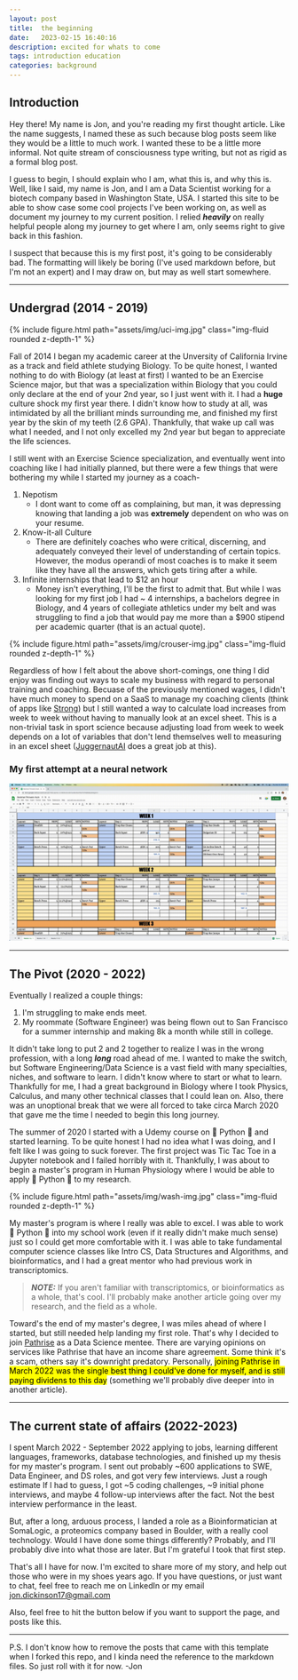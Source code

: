 ```yaml
---
layout: post
title:  the beginning
date:   2023-02-15 16:40:16
description: excited for whats to come
tags: introduction education
categories: background
---
```


## Introduction

Hey there! My name is Jon, and you're reading my first thought article. Like the name suggests, I named these as such because blog posts seem like they would be a little to much work. I wanted these to be a little more informal. Not quite stream of consciousness type writing, but not as rigid as a formal blog post.

I guess to begin, I should explain who I am, what this is, and why this is. Well, like I said, my name is Jon, and I am a Data Scientist working for a biotech company based in Washington State, USA. I started this site to be able to show case some cool projects I've been working on, as well as document my journey to my current position. I relied ***heavily*** on really helpful people along my journey to get where I am, only seems right to give back in this fashion.

I suspect that because this is my first post, it's going to be considerably bad. The formatting will likely be boring (I've used markdown before, but I'm not an expert) and I may draw on, but may as well start somewhere.

<hr>

## Undergrad (2014 - 2019)

<div class="row mt-3">
    <div class="col-sm mt-3 mt-md-0">
        {% include figure.html path="assets/img/uci-img.jpg" class="img-fluid rounded z-depth-1" %}
    </div>
</div>

Fall of 2014 I began my academic career at the Unversity of California Irvine as a track and field athlete studying Biology. To be quite honest, I wanted nothing to do with Biology (at least at first) I wanted to be an Exercise Science major, but that was a specialization within Biology that you could only declare at the end of your 2nd year, so I just went with it. I had a **huge** culture shock my first year there. I didn't know how to study at all, was intimidated by all the brilliant minds surrounding me, and finished my first year by the skin of my teeth (2.6 GPA). Thankfully, that wake up call was what I needed, and I not only excelled my 2nd year but began to appreciate the life sciences.

I still went with an Exercise Science specialization, and eventually went into coaching like I had initially planned, but there were a few things that were bothering my while I started my journey as a coach-

1. Nepotism
    - I dont want to come off as complaining, but man, it was depressing knowing that landing a job was **extremely** dependent on who was on your resume.
2. Know-it-all Culture
    - There are definitely coaches who were critical, discerning, and adequately conveyed their level of understanding of certain topics. However, the modus operandi of most coaches is to make it seem like they have all the answers, which gets tiring after a while.
3. Infinite internships that lead to $12 an hour
    - Money isn't everything, I'll be the first to admit that. But while I was looking for my first job I had ~ 4 internships, a bachelors degree in Biology, and 4 years of collegiate athletics under my belt and was struggling to find a job that would pay me more than a $900 stipend per academic quarter (that is an actual quote).

<div class="row mt-3">
    <div class="col-sm mt-3 mt-md-0">
        {% include figure.html path="assets/img/crouser-img.jpg" class="img-fluid rounded z-depth-1" %}
    </div>
</div>

Regardless of how I felt about the above short-comings, one thing I did enjoy was finding out ways to scale my business with regard to personal training and coaching. Becuase of the previously mentioned wages, I didn't have much money to spend on a SaaS to manage my coaching clients (think of apps like [Strong](https://www.strong.app/)) but I still wanted a way to calculate load increases from week to week without having to manually look at an excel sheet. This is a non-trivial task in sport science because adjusting load from week to week depends on a lot of variables that don't lend themselves well to measuring in an excel sheet ([JuggernautAI](https://www.juggernautai.app/?gclid=Cj0KCQiAxbefBhDfARIsAL4XLRrkxePP-M93V3UyLTRbh0qs58Z62TtYSI-7YXKZnQozBmvTE-BOAfUaAo0SEALw_wcB) does a great job at this).

### My first attempt at a neural network

![Alt Text](https://github.com/jonathjd/jonathjd.github.io/blob/master/assets/img/automation.gif)

<hr>

## The Pivot (2020 - 2022)

Eventually I realized a couple things:
1. I'm struggling to make ends meet.
2. My roommate (Software Engineer) was being flown out to San Francisco for a summer internship and making 8k a month while still in college.

It didn't take long to put 2 and 2 together to realize I was in the wrong profession, with a long ***long*** road ahead of me. I wanted to make the switch, but Software Engineering/Data Science is a vast field with many specialties, niches, and software to learn. I didn't know where to start or what to learn. Thankfully for me, I had a great background in Biology where I took Physics, Calculus, and many other technical classes that I could lean on. Also, there was an unoptional break that we were all forced to take circa March 2020 that gave me the time I needed to begin this long journey.

The summer of 2020 I started with a Udemy course on 🐍 Python 🐍 and started learning. To be quite honest I had no idea what I was doing, and I felt like I was going to suck forever. The first project was Tic Tac Toe in a Jupyter notebook and I failed horribly with it. Thankfully, I was about to begin a master's program in Human Physiology where I would be able to apply 🐍 Python 🐍 to my research.

<div class="row mt-3">
    <div class="col-sm mt-3 mt-md-0">
        {% include figure.html path="assets/img/wash-img.jpg" class="img-fluid rounded z-depth-1" %}
    </div>
</div>

My master's program is where I really was able to excel. I was able to work 🐍 Python 🐍 into my school work (even if it really didn't make much sense) just so I could get more comfortable with it. I was able to take fundamental computer science classes like Intro CS, Data Structures and Algorithms, and bioinformatics, and I had a great mentor who had previous work in transcriptomics.

> **_NOTE:_** If you aren't familiar with transcriptomics, or bioinformatics as a whole, that's cool. I'll probably make another article going over my research, and the field as a whole. 

Toward's the end of my master's degree, I was miles ahead of where I started, but still needed help landing my first role. That's why I decided to join [Pathrise](https://www.pathrise.com/) as a Data Science mentee. There are varying opinions on services like Pathrise that have an income share agreement. Some think it's a scam, others say it's downright predatory. Personally, <mark>joining Pathrise in March 2022 was the single best thing I could've done for myself, and is still paying dividens to this day</mark> (something we'll probably dive deeper into in another article).

<hr>

## The current state of affairs (2022-2023)

I spent March 2022 - September 2022 applying to jobs, learning different languages, frameworks, database technologies, and finished up my thesis for my master's program. I sent out probably ~600 applications to SWE, Data Engineer, and DS roles, and got very few interviews. Just a rough estimate If I had to guess, I got ~5 coding challenges, ~9 initial phone interviews, and maybe 4 follow-up interviews after the fact. Not the best interview performance in the least.

But, after a long, arduous process, I landed a role as a Bioinformatician at SomaLogic, a proteomics company based in Boulder, with a really cool technology. Would I have done some things differently? Probably, and I'll probably dive into what those are later. But I'm grateful I took that first step.

That's all I have for now. I'm excited to share more of my story, and help out those who were in my shoes years ago. If you have questions, or just want to chat, feel free to reach me on LinkedIn or my email jon.dickinson17@gmail.com

Also, feel free to hit the button below if you want to support the page, and posts like this.

<script type="text/javascript" src="https://cdnjs.buymeacoffee.com/1.0.0/button.prod.min.js" data-name="bmc-button" data-slug="jdickinson" data-color="#5F7FFF" data-emoji=""  data-font="Lato" data-text="Buy me a coffee" data-outline-color="#000000" data-font-color="#ffffff" data-coffee-color="#FFDD00" ></script>

<hr>

P.S. I don't know how to remove the posts that came with this template when I forked this repo, and I kinda need the reference to the markdown files. So just roll with it for now. -Jon